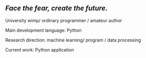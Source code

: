## ***Face the fear, create the future.***

University wimp/ ordinary programmer / amateur author  

Main development language: Python  

Research direction: machine learning/ program / data processing 

Current work: Python application  


<!--### Hi there
My name is Petal.Petalzu is a combination of my name and the abbreviation of the university I attended.   
"Face the fear, create the future" is my motto.I hope it will help you.  

P.S.  
My avatar is set up by myself: a hard-working, gentle and lovely girl, petal. Like ACG, Toho project and Genshen impact.  
She can also play a little violin! That's amazing. OvO  

你好！ 这是写在注释中的话。 
我是Petal。Petalzu是我的名字和我就读的大学简称的拼接。   
"Face the fear, create the future." 是我的座右铭，与诸君共勉。  
 
P.S.  
我的头像是自设：学习勤奋，温柔可爱的女孩Petal。喜欢ACG, TOHO project和原神。  
她还会一点小提琴！真是令人惊讶呢。OvO  
**Petalzu/Petalzu** is a ✨ _special_ ✨ repository because its `README.md` (this file) appears on your GitHub profile.
-->
